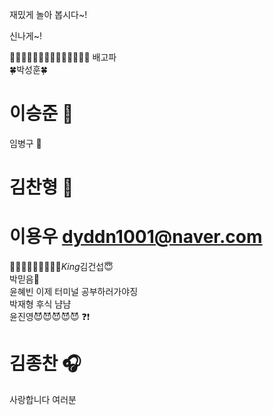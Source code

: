 재밌게 놀아 봅시다~!

신나게~!

👻👻👻👻👻👻👻👻👻👻👻👻👻👻
배고파 <br>
🍀박성훈🍀 <br>

# 이승준 🍎 <br>

임병구 🍕 <br>

# 김찬형 🎸 <br>

# 이용우 dyddn1001@naver.com <br>

🥲🥲🥲🥲🥲🥲🥲🥲🥲*King*김건섭😇 <br>
박믿음🤯 <br>
윤혜빈 이제 터미널 공부하러가야징<br>
박재형 후식 냠냠<br>
윤진영😈😈😈😈😈 ❓❗ <br>

# 김종찬 🎧
사랑합니다 여러분 <br>

